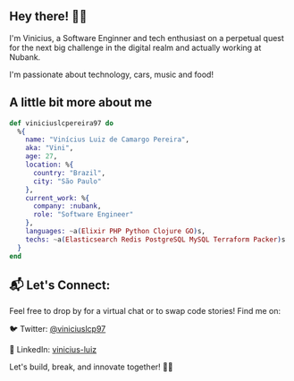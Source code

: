 ## Hey there! 👋🍻

I'm Vinicius, a Software Enginner and tech enthusiast on a perpetual quest for the next big challenge in the digital realm and actually working at Nubank.

I'm passionate about technology, cars, music and food!

## A little bit more about me

```ex
def viniciuslcpereira97 do
  %{
    name: "Vinícius Luiz de Camargo Pereira",
    aka: "Vini",
    age: 27,
    location: %{
      country: "Brazil",
      city: "São Paulo"
    },  
    current_work: %{
      company: :nubank,
      role: "Software Engineer"
    },
    languages: ~a(Elixir PHP Python Clojure GO)s,
    techs: ~a(Elasticsearch Redis PostgreSQL MySQL Terraform Packer)s
  }
end
```

## 📬 Let's Connect:
Feel free to drop by for a virtual chat or to swap code stories! Find me on:

🐦 Twitter: [@viniciuslcp97](https://x.com/viniciuslcp97)

💼 LinkedIn: [vinicius-luiz](https://linkedin.com/in/vinicius-luiz)

Let's build, break, and innovate together! 🚀✨

